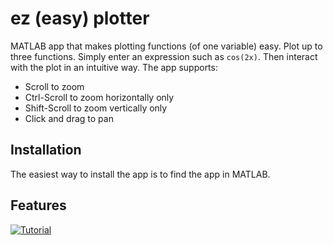 # ez (easy) plotter
MATLAB app that makes plotting functions (of one variable) easy. Plot up to three functions. Simply enter an expression such as `cos(2x)`. Then interact with the plot in an intuitive way. The app supports:
* Scroll to zoom
* Ctrl-Scroll to zoom horizontally only
* Shift-Scroll to zoom vertically only
* Click and drag to pan

## Installation
The easiest way to install the app is to find the app in MATLAB.


## Features
[![Tutorial](http://img.youtube.com/vi/v=jf_GwD5XnAE&/0.jpg)](https://www.youtube.com/watch?v=v=jf_GwD5XnAE& "Audi R8")
